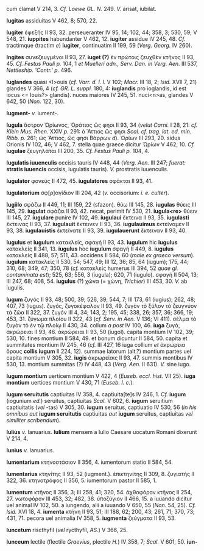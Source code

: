 cum clamat V 214, 3. *Cf. Loewe GL. N.* 249. *V.* arisat, iubilat.

**Iugitas** assiduitas V 462, 8; 570, 22.

**Iugiter** ἐφεξῆς II 93, 32. perseueranter IV 95, 14; 102, 44; 358, 3;
530, 59; V 548, 21. **iuppites** habundanter V 462, 12. **iugiter**
assidue IV 245, 48. *Cf.* tractimque (tractim *e*) **iugiter**,
continuatim II 199, 59 (*Verg. Georg.* IV 260).

**Ingites** συνεζευγμένοι II 93, 27. **iuget (?)** ἐν πρώτοις ζευχθὲν
κτῆνος II 93, 45. *Cf. Festus Pauli p.* 104, 1 *et Muelleri adn., Serv.
Dan. in Verg. Aen.* III 537, *Nettleship. 'Contr.' p.* 496.

**Iuglandes** quasi \<I\>ouis (*cf. Varr. d. l. l.* V 102; *Macr.* III
18, 2; *Isid.* XVII 7, 21) glandes V 366, 4 (*cf. GR. L. suppl.* 180, 4:
**iuglandis** pro ioglandis, id est iocus \<= Iouis?\> glandis). nuces
maiores IV 245, 51. nuci\<n\>as, glandes V 642, 50 (*Non.* 122, 30).

**Iugment-** *v.* iument-.

**Iugula** ἄστρον Ὠρίωνος, Ὁράτιος ὥς φησι II 93, 34 (*velut Carni.* I
28, 21: *cf. Klein Mus. Rhen.* XXIV *p.* 291: ὁ Ἄττιος ὥς φησι *Scal.
cf. trag. lat. ed. min. Ribb. p.* 261; ὡς Ἄττιος, ὥς φησι Βάρρων *d*).
Ὠρίων III 293, 20. sidus Orionis IV 102, 46; V 462, 7. stella quae
graece dicitur Ὠρίων V 462, 10. *Cf.* **iugulae** ζευγηλάται III 200,
35. *Cf. Festus Pauli p.* 104, 4.

**Iugulatis iuuenculis** occisis tauris IV 448, 44 (*Verg. Aen.* III
247; *fuerat:* **stratis iuuencis** occisis, iugulatis tauris). *V.*
prostratis iuuenculis.

**Iugulator** φονεύς II 472, 45. **iugulatores** σφάκται II 93, 41.

**Iugulatorium** σφ[ρ]αγίδιον III 204, 42 (*v.* occisorium: *i. e.*
*culter*).

**Iugiilo** σφάζω II 449, 11; III 159, 22 (sfazon). θύω III 145, 28.
**iugulas** θύεις III 145, 29. **iugulat** σφάζει II 93, 42. necat,
perimit IV 530, 21. **iugula\<re\>** θύειν III 145, 27. **iugulare**
punire IV 102, 49. **iugulaui** ἔκτεινα II 93, 35. **iugulasti**
ἔκτεινας II 93, 37. **iugulauit** ἔκτεινεν II 93, 36. **iugulauimus**
ἐκτείναμεν II 93, 38. **iugulauistis** ἐκτείνατε II 93, 39.
**iugulauerunt** ἔκτειναν II 93, 40.

**Iugulus** et **iugulum** κατακλείς, σφαγή II 93, 43. **iugulum** hic
**iugulus** κατακλείς II 341, 13. **iugulus** hoc **iugulum** σφαγή II
449, 8. **iugulus** κατακλείς II 488, 57; 511, 43. occidens II 584, 60
(*male ex graeco versum*). **iugulum** κατακλείς II 530, 54; 547, 49;
III 12, 36; 85, 64 (iugum); 175, 44; 310, 68; 349, 47; 350, 78 (*cf.*
κατακλείς humerus III 394, 52 *quae gl. contaminata est*); 525, 63; 556,
3 (iugula); 620, 71 (iugulo). σφαγή II 504, 13; III 247, 68; 408, 54.
**iugulus** (?) χώνα (= χώνη, *Trichier*) III 453, 30. *V.* ab iugulis.

**Iugum** ζυγός II 93, 48; 500, 39; 526, 39; 544, 7; III 173, 61
(iugius); 262, 48; 407, 73 (iugus). ζυγός, ζυγοκέφαλον II 93, 49. ζυγὸν
τὸ ξύλον τὸ ζευγνύον τὰ ζῶα II 322, 37. ζυγόν III 4, 34; 143, 2; 195,
45; 338, 26; 357, 36; 366, 19; 453, 31. ζύγωμα πλοίου II 322, 43 (*cf.
Serv. in Aen.* V 136; VI 411). σέλμα τὸ ζυγὸν τὸ ἐν τῷ πλοίῳ II 430, 34.
collum *a post* IV 100, 46. **iuga** ζυγά, ἀκρώρειαι II 93, 46.
ἀκρώρειαι II 93, 50 (iugol). capita montium IV 102, 39; 530, 10. fines
montium II 584, 49. et bonum dicuntur II 584, 50. capita et summitates
montium IV 245, 46 (*cf.* III 427, 16 iuga collium *et* ἀκρώρεια ὄρους
**collis iugum** II 224, 12). summae latorum (alt.?) montium partes uel
capita montium V 305, 32. **iugis** ἀκρωρείαις II 93, 47. summis
montibus IV 530, 13. montium summitas (?) IV 448, 43 (*Verg. Aen.* II
631). *V.* sine iugo.

**Iugum montium** uerticem montium V 422, 4 (*Euseb. eccl. hist.* VII
25). **iuga montium** uertices montium V 430, 71 (*Euseb. l. c.*).

**Iugum seruitutis** captiuitas IV 358, 4. captiuita[te]s IV 246, 1.
*Cf.* **iugum** (iogunium *ed.*) seruitus, captiuitas *Scal.* V 602, 6.
**iugum** seruitium captiuitatis (*vel* -tas) V 305, 30. **iugum**
seruitus, captiuatio IV 530, 56 (*in his omnibus aut* **iugum
seruitutis** captiuitas *aut* **iugum** seruitus, captiuitas *vel
similiter scribendum*).

**Iulius** *v.* Ianuarius. **Iulium** mensem a Iulio Caesare uocatum
Romani dixerunt V 214, 4.

**Iunius** *v.* Ianuarius.

**Iumentarium** κτηνοστάσιον II 356, 4. iumentorum statio II 584, 54.

**Iumentarius** κτηνίτης II 93, 52 (iugment.). ἐπικτηνίτης II 309, 8.
ζυγιατής II 322, 36. κτηνοτρόφος II 356, 5. iumentorum pastor II 585, 1.

**Iumentum** κτῆνος II 356, 3; III 258, 41; 320, 54. ἀχθοφόρον κτῆνος II
254, 27. νωτοφόρον III 453, 32; 482, 38. ὑποζύγιον II 466, 15. a iuuando
dicitur uel animal IV 102, 50. a iungendo, alii a iuuando V 650, 55
(*Non.* 54, 25). *Cf. Isid.* XVI 18, 4. **iumenta** κτήνη II 93, 51; III
188, 62; 200, 43; 261, 71; 370, 73; 431, 71. pecora uel animalia IV 358,
5. **iugmenta** ζεύγματα II 93, 53.

**Iuncetum** riscthyfil (*vel* rycthyfil, *AS.*) V 366, 25.

**Iunceum** lectile (flectile *Graevius*, plectile *H.*) IV 358, 7;
*Scal.* V 601, 50. **iun-**
